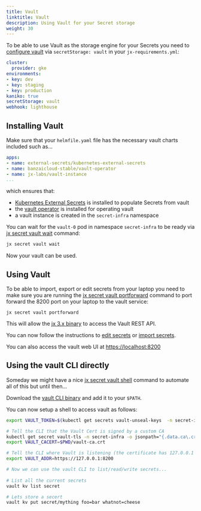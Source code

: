 ```yaml
---
title: Vault
linktitle: Vault
description: Using Vault for your Secret storage
weight: 30
---
```



To be able to use Vault as the storage engine for your Secrets you need to [configure vault](/docs/v3/guides/config/#vault) via `secretStorage: vault` in your `jx-requirements.yml`:

```yaml
cluster:
  provider: gke
environments:
- key: dev
- key: staging
- key: production
kaniko: true
secretStorage: vault
webhook: lighthouse
```

## Installing Vault

Make sure that your `helmfile.yaml` file has the necessary vault charts included such as...

```yaml 
apps:
- name: external-secrets/kubernetes-external-secrets
- name: banzaicloud-stable/vault-operator
- name: jx-labs/vault-instance   
...
```

which ensures that:

* [Kubernetes External Secrets](https://github.com/godaddy/kubernetes-external-secrets) is installed to populate Secrets from vault
* the [vault operator](https://banzaicloud.com/products/bank-vaults/) is installed for operating vault 
* a vault instance is created in the `secret-infra` namespace

You can wait for the `vault-0` pod in namespace `secret-infra` to be ready via [jx secret vault wait](https://github.com/jenkins-x/jx-secret/blob/master/docs/cmd/jx-secret_vault_wait.md) command:

```bash 
jx secret vault wait
```

Now your vault can be used.

## Using Vault

To be able to import, export or edit secrets from your laptop you need to make sure you are running the [jx secret vault portforward](https://github.com/jenkins-x/jx-secret/blob/master/docs/cmd/jx-secret_vault_portforward.md) command to port forward the 8200 port on your laptop to the vault service:


```
jx secret vault portforward
```                  

This will allow the [jx 3.x binary](/docs/v3/guides/jx3/) to access the Vault REST API.

You can now follow the instructions to [edit secrets](/docs/v3/guides/secrets/#edit-secrets) or [import secrets](/docs/v3/guides/secrets/#import-secrets).

You can also access the vault web UI at [https://localhost:8200](https://localhost:8200)

## Using the vault CLI directly

Someday we might have a nice [jx secret vault shell](https://github.com/jenkins-x/jx-secret/issues/5) command to automate all of this but until then...

Download the [vault CLI binary](https://www.vaultproject.io/downloads/) and add it to your `$PATH`.

You can now setup a shell to access vault as follows:

```bash 
export VAULT_TOKEN=$(kubectl get secrets vault-unseal-keys  -n secret-infra -o jsonpath={.data.vault-root} | base64 --decode)

# Tell the CLI that the Vault Cert is signed by a custom CA
kubectl get secret vault-tls -n secret-infra -o jsonpath="{.data.ca\.crt}" | base64 --decode > $PWD/vault-ca.crt
export VAULT_CACERT=$PWD/vault-ca.crt

# Tell the CLI where Vault is listening (the certificate has 127.0.0.1 as well as alternate names)
export VAULT_ADDR=https://127.0.0.1:8200

# Now we can use the vault CLI to list/read/write secrets...
                                           
# List all the current secrets
vault kv list secret

# Lets store a secert
vault kv put secret/mything foo=bar whatnot=cheese
```

